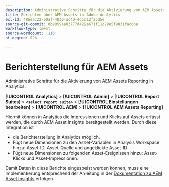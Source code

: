 ```yaml
---
description: Administrative Schritte für die Aktivierung von AEM Assets Reporting in Analytics.
title: Berichten über AEM Assets in Adobe Analytics
exl-id: 48beac22-60af-4030-ac40-4c5d12f25d5e
source-git-commit: 0b9059aa03777d429a671f11c29e5f9831fac6ba
workflow-type: tm+mt
source-wordcount: '116'
ht-degree: 92%

---
```


# Berichterstellung für AEM Assets

Administrative Schritte für die Aktivierung von AEM Assets Reporting in Analytics.

**[!UICONTROL Analytics]** > **[!UICONTROL Admin]** > **[!UICONTROL Report Suites]** > **`<select report suite>`** > **[!UICONTROL Einstellungen bearbeiten]** > **[!UICONTROL AEM]** > **[!UICONTROL AEM Assets Reporting]**

Hiermit können in Analytics die Impressionen und Klicks auf Assets erfasst werden, die durch AEM Asset Insights bereitgestellt werden. Durch diese Integration ist

* die Berichterstellung in Analytics möglich.
* Fügt neue Dimensionen zu den Asset-Variablen in Analysis Workspace hinzu: Asset-ID, Asset-Quelle und angeklickte Asset-ID
* Fügt neue Dimensionen zu folgenden Asset-Ereignissen hinzu: Asset-Klicks und Asset-Impressionen.

Damit Daten in diese Berichte eingespeist werden können, muss eine Implementierung entsprechend der Anleitung in der [Dokumentation zu AEM Asset Insights](https://experienceleague.adobe.com/docs/experience-manager-cloud-service/assets/manage/assets-insights.html?lang=en) erfolgen.

